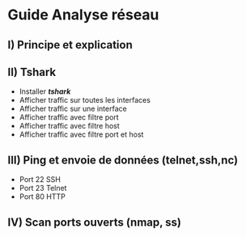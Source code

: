 # Guide Analyse réseau

## I) Principe et explication

## II) Tshark
* Installer ***tshark***
* Afficher traffic sur toutes les interfaces
* Afficher traffic sur une interface 
* Afficher traffic avec filtre port
* Afficher traffic avec filtre host
* Afficher traffic avec filtre port et host

## III) Ping et envoie de données (telnet,ssh,nc)
* Port 22 SSH
* Port 23 Telnet
* Port 80 HTTP

## IV) Scan ports ouverts (nmap, ss)
